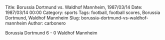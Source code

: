 Title: Borussia Dortmund vs. Waldhof Mannheim, 1987/03/14
Date: 1987/03/14 00:00
Category: sports
Tags: football, football scores, Borussia Dortmund, Waldhof Mannheim
Slug: borussia-dortmund-vs-waldhof-mannheim
Author: carbonero


Borussia Dortmund 6 - 0 Waldhof Mannheim

